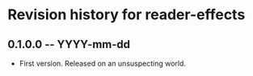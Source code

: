 # Revision history for reader-effects

## 0.1.0.0 -- YYYY-mm-dd

* First version. Released on an unsuspecting world.
